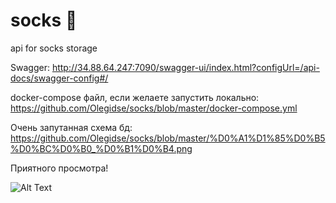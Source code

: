 # socks :scarf:
api for socks storage

Swagger: http://34.88.64.247:7090/swagger-ui/index.html?configUrl=/api-docs/swagger-config#/

docker-compose файл, если желаете запустить локально: https://github.com/Olegidse/socks/blob/master/docker-compose.yml

Очень запутанная схема бд: https://github.com/Olegidse/socks/blob/master/%D0%A1%D1%85%D0%B5%D0%BC%D0%B0_%D0%B1%D0%B4.png

Приятного просмотра! 

![Alt Text](https://media4.giphy.com/media/zOvBKUUEERdNm/giphy.gif?cid=790b7611300b4af94c9219add74fe5f696c2ac15feec2bf5&rid=giphy.gif&ct=g)
